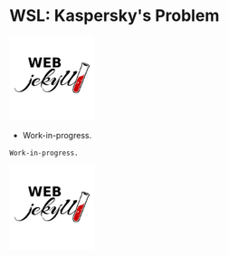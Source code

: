 <h1>WSL: Kaspersky's Problem</h1>

<img src="pictures/webjekyll.png" width="150">

* Work-in-progress.
 ```PS
Work-in-progress.
 ```

<img src="pictures/webjekyll.png" width="150">

